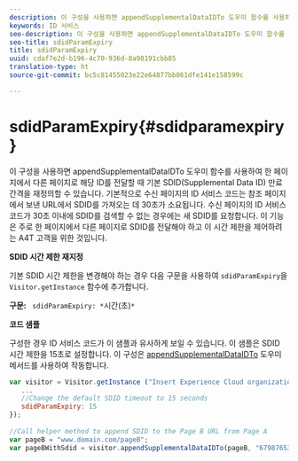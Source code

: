 ```yaml
---
description: 이 구성을 사용하면 appendSupplementalDataIDTo 도우미 함수를 사용하여 한 페이지에서 다른 페이지로 해당 ID를 전달할 때 기본 SDID(Supplemental Data ID) 만료 간격을 재정의할 수 있습니다. 기본적으로 수신 페이지의 ID 서비스 코드는 참조 페이지에서 보낸 URL에서 SDID를 가져오는 데 30초가 소요됩니다. 수신 페이지의 ID 서비스 코드가 30초 이내에 SDID를 검색할 수 없는 경우에는 새 SDID를 요청합니다. 이 기능은 주로 한 페이지에서 다른 페이지로 SDID를 전달해야 하고 이 시간 제한을 제어하려는 A4T 고객을 위한 것입니다.
keywords: ID 서비스
seo-description: 이 구성을 사용하면 appendSupplementalDataIDTo 도우미 함수를 사용하여 한 페이지에서 다른 페이지로 해당 ID를 전달할 때 기본 SDID(Supplemental Data ID) 만료 간격을 재정의할 수 있습니다. 기본적으로 수신 페이지의 ID 서비스 코드는 참조 페이지에서 보낸 URL에서 SDID를 가져오는 데 30초가 소요됩니다. 수신 페이지의 ID 서비스 코드가 30초 이내에 SDID를 검색할 수 없는 경우에는 새 SDID를 요청합니다. 이 기능은 주로 한 페이지에서 다른 페이지로 SDID를 전달해야 하고 이 시간 제한을 제어하려는 A4T 고객을 위한 것입니다.
seo-title: sdidParamExpiry
title: sdidParamExpiry
uuid: cdaf7e2d-b196-4c70-936d-8a98191cbb85
translation-type: ht
source-git-commit: bc5c81455023e22e64877bb861dfe141e158599c

---
```



# sdidParamExpiry{#sdidparamexpiry}

이 구성을 사용하면 appendSupplementalDataIDTo 도우미 함수를 사용하여 한 페이지에서 다른 페이지로 해당 ID를 전달할 때 기본 SDID(Supplemental Data ID) 만료 간격을 재정의할 수 있습니다. 기본적으로 수신 페이지의 ID 서비스 코드는 참조 페이지에서 보낸 URL에서 SDID를 가져오는 데 30초가 소요됩니다. 수신 페이지의 ID 서비스 코드가 30초 이내에 SDID를 검색할 수 없는 경우에는 새 SDID를 요청합니다. 이 기능은 주로 한 페이지에서 다른 페이지로 SDID를 전달해야 하고 이 시간 제한을 제어하려는 A4T 고객을 위한 것입니다.

**SDID 시간 제한 재지정**

기본 SDID 시간 제한을 변경해야 하는 경우 다음 구문을 사용하여 `sdidParamExpiry`을 `Visitor.getInstance` 함수에 추가합니다.

**구문:** ` sdidParamExpiry: *`시간(초)`*`

**코드 샘플**

구성한 경우 ID 서비스 코드가 이 샘플과 유사하게 보일 수 있습니다. 이 샘플은 SDID 시간 제한을 15초로 설정합니다. 이 구성은 [appendSupplementalDataIDTo](../../library/get-set/appendsupplementaldataidto.md#reference-65d09de6fde0418f8c62fa79304a755d) 도우미 메서드를 사용하여 작동합니다.

```js
var visitor = Visitor.getInstance ("Insert Experience Cloud organization ID here",{ 
   ... 
   //Change the default SDID timeout to 15 seconds 
   sdidParamExpiry: 15 
}); 
 
//Call helper method to append SDID to the Page B URL from Page A 
var pageB = "www.domain.com/pageB"; 
var pageBWithSdid = visitor.appendSupplementalDataIDTo(pageB, "67987653465787219"); 
```

